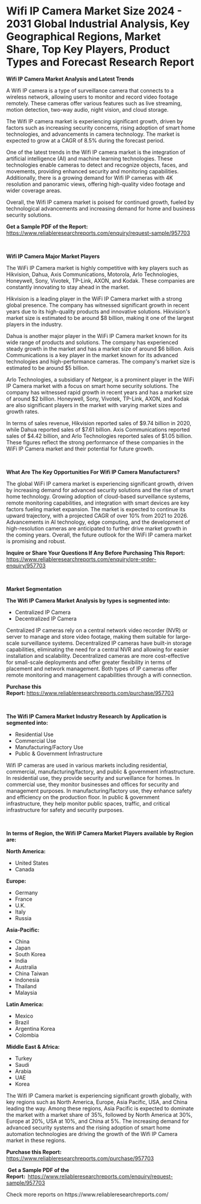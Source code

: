 <p><h1>Wifi IP Camera Market Size 2024 - 2031 Global Industrial Analysis, Key Geographical Regions, Market Share, Top Key Players, Product Types and Forecast Research Report</h1></p><p><strong>Wifi IP Camera Market Analysis and Latest Trends</strong></p>
<p><p>A Wifi IP camera is a type of surveillance camera that connects to a wireless network, allowing users to monitor and record video footage remotely. These cameras offer various features such as live streaming, motion detection, two-way audio, night vision, and cloud storage.</p><p>The Wifi IP camera market is experiencing significant growth, driven by factors such as increasing security concerns, rising adoption of smart home technologies, and advancements in camera technology. The market is expected to grow at a CAGR of 8.5% during the forecast period.</p><p>One of the latest trends in the Wifi IP camera market is the integration of artificial intelligence (AI) and machine learning technologies. These technologies enable cameras to detect and recognize objects, faces, and movements, providing enhanced security and monitoring capabilities. Additionally, there is a growing demand for Wifi IP cameras with 4K resolution and panoramic views, offering high-quality video footage and wider coverage areas.</p><p>Overall, the Wifi IP camera market is poised for continued growth, fueled by technological advancements and increasing demand for home and business security solutions.</p></p>
<p><strong>Get a Sample PDF of the Report:&nbsp;</strong> <a href="https://www.reliableresearchreports.com/enquiry/request-sample/957703">https://www.reliableresearchreports.com/enquiry/request-sample/957703</a></p>
<p>&nbsp;</p>
<p><strong>Wifi IP Camera Major Market Players</strong></p>
<p><p>The WiFi IP Camera market is highly competitive with key players such as Hikvision, Dahua, Axis Communications, Motorola, Arlo Technologies, Honeywell, Sony, Vivotek, TP-Link, AXON, and Kodak. These companies are constantly innovating to stay ahead in the market.</p><p>Hikvision is a leading player in the WiFi IP Camera market with a strong global presence. The company has witnessed significant growth in recent years due to its high-quality products and innovative solutions. Hikvision's market size is estimated to be around $8 billion, making it one of the largest players in the industry.</p><p>Dahua is another major player in the WiFi IP Camera market known for its wide range of products and solutions. The company has experienced steady growth in the market and has a market size of around $6 billion. Axis Communications is a key player in the market known for its advanced technologies and high-performance cameras. The company's market size is estimated to be around $5 billion.</p><p>Arlo Technologies, a subsidiary of Netgear, is a prominent player in the WiFi IP Camera market with a focus on smart home security solutions. The company has witnessed rapid growth in recent years and has a market size of around $2 billion. Honeywell, Sony, Vivotek, TP-Link, AXON, and Kodak are also significant players in the market with varying market sizes and growth rates.</p><p>In terms of sales revenue, Hikvision reported sales of $9.74 billion in 2020, while Dahua reported sales of $7.61 billion. Axis Communications reported sales of $4.42 billion, and Arlo Technologies reported sales of $1.05 billion. These figures reflect the strong performance of these companies in the WiFi IP Camera market and their potential for future growth.</p></p>
<p>&nbsp;</p>
<p><strong>What Are The Key Opportunities For Wifi IP Camera Manufacturers?</strong></p>
<p><p>The global WiFi IP camera market is experiencing significant growth, driven by increasing demand for advanced security solutions and the rise of smart home technology. Growing adoption of cloud-based surveillance systems, remote monitoring capabilities, and integration with smart devices are key factors fueling market expansion. The market is expected to continue its upward trajectory, with a projected CAGR of over 10% from 2021 to 2026. Advancements in AI technology, edge computing, and the development of high-resolution cameras are anticipated to further drive market growth in the coming years. Overall, the future outlook for the WiFi IP camera market is promising and robust.</p></p>
<p><strong>Inquire or Share Your Questions If Any Before Purchasing This Report:</strong> <a href="https://www.reliableresearchreports.com/enquiry/pre-order-enquiry/957703">https://www.reliableresearchreports.com/enquiry/pre-order-enquiry/957703</a></p>
<p>&nbsp;</p>
<p><strong>Market Segmentation</strong></p>
<p><strong>The Wifi IP Camera Market Analysis by types is segmented into:</strong></p>
<p><ul><li>Centralized IP Camera</li><li>Decentralized IP Camera</li></ul></p>
<p><p>Centralized IP cameras rely on a central network video recorder (NVR) or server to manage and store video footage, making them suitable for large-scale surveillance systems. Decentralized IP cameras have built-in storage capabilities, eliminating the need for a central NVR and allowing for easier installation and scalability. Decentralized cameras are more cost-effective for small-scale deployments and offer greater flexibility in terms of placement and network management. Both types of IP cameras offer remote monitoring and management capabilities through a wifi connection.</p></p>
<p><strong>Purchase this Report:&nbsp;</strong><a href="https://www.reliableresearchreports.com/purchase/957703">https://www.reliableresearchreports.com/purchase/957703</a></p>
<p>&nbsp;</p>
<p><strong>The Wifi IP Camera Market Industry Research by Application is segmented into:</strong></p>
<p><ul><li>Residential Use</li><li>Commercial Use</li><li>Manufacturing/Factory Use</li><li>Public & Government Infrastructure</li></ul></p>
<p><p>Wifi IP cameras are used in various markets including residential, commercial, manufacturing/factory, and public & government infrastructure. In residential use, they provide security and surveillance for homes. In commercial use, they monitor businesses and offices for security and management purposes. In manufacturing/factory use, they enhance safety and efficiency on the production floor. In public & government infrastructure, they help monitor public spaces, traffic, and critical infrastructure for safety and security purposes.</p></p>
<p>&nbsp;</p>
<p><strong>In terms of Region, the Wifi IP Camera Market Players available by Region are:</strong></p>
<p>
    <p> <strong> North America: </strong>
        <ul>
            <li>United States</li>
            <li>Canada</li>
        </ul>
        </p> 
    <p> <strong> Europe: </strong>
        <ul>
            <li>Germany</li>
            <li>France</li>
            <li>U.K.</li>
            <li>Italy</li>
            <li>Russia</li>
        </ul>
        </p> 
    <p> <strong> Asia-Pacific: </strong>
        <ul>
            <li>China</li>
            <li>Japan</li>
            <li>South Korea</li>
            <li>India</li>
            <li>Australia</li>
            <li>China Taiwan</li>
            <li>Indonesia</li>
            <li>Thailand</li>
            <li>Malaysia</li>
        </ul>
        </p> 
    <p> <strong> Latin America: </strong>
        <ul>
            <li>Mexico</li>
            <li>Brazil</li>
            <li>Argentina Korea</li>
            <li>Colombia</li>
        </ul>
        </p> 
    <p> <strong> Middle East & Africa: </strong>
        <ul>
            <li>Turkey</li>
            <li>Saudi</li>
            <li>Arabia</li>
            <li>UAE</li>
            <li>Korea</li>
        </ul>
    </p>
    </p>
<p><p>The Wifi IP Camera market is experiencing significant growth globally, with key regions such as North America, Europe, Asia Pacific, USA, and China leading the way. Among these regions, Asia Pacific is expected to dominate the market with a market share of 35%, followed by North America at 30%, Europe at 20%, USA at 10%, and China at 5%. The increasing demand for advanced security systems and the rising adoption of smart home automation technologies are driving the growth of the Wifi IP Camera market in these regions.</p></p>
<p><strong>Purchase this Report: </strong><a href="https://www.reliableresearchreports.com/purchase/957703">https://www.reliableresearchreports.com/purchase/957703</a></p>
<p>&nbsp;<strong>Get a Sample PDF of the Report:&nbsp;&nbsp;</strong><a href="https://www.reliableresearchreports.com/enquiry/request-sample/957703">https://www.reliableresearchreports.com/enquiry/request-sample/957703</a></p>
<p><strong></strong></p>
<p>Check more reports on https://www.reliableresearchreports.com/</p>
